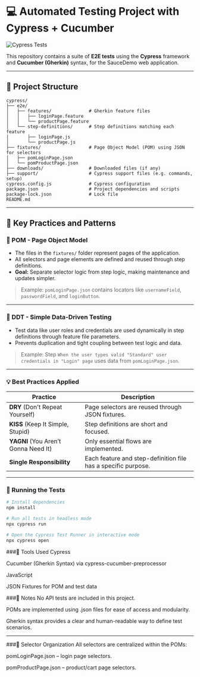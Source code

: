 # 💻 Automated Testing Project with Cypress + Cucumber
![Cypress Tests](https://github.com/renanmsf11/playwright-api-e2e-TS-automation-serverest-tests/actions/workflows/cypress-cucumber.yml/badge.svg?branch=main)

This repository contains a suite of **E2E tests** using the **Cypress** framework and **Cucumber (Gherkin)** syntax, for the SauceDemo web application.

---

## 🧱 Project Structure
```
cypress/
├── e2e/
│   ├── features/              # Gherkin feature files
│   │   ├── loginPage.feature
│   │   └── productPage.feature
│   └── step-definitions/      # Step definitions matching each feature
│       ├── loginPage.js
│       └── productPage.js
├── fixtures/                  # Page Object Model (POM) using JSON for selectors
│   ├── pomLoginPage.json
│   └── pomProductPage.json
├── downloads/                 # Downloaded files (if any)
├── support/                   # Cypress support files (e.g. commands, setup)
cypress.config.js              # Cypress configuration
package.json                   # Project dependencies and scripts
package-lock.json              # Lock file
README.md               
```


---

## 🎯 Key Practices and Patterns

### 📌 POM - Page Object Model
- The files in the `fixtures/` folder represent pages of the application.
- All selectors and page elements are defined and reused through step definitions.
- **Goal:** Separate selector logic from step logic, making maintenance and updates simpler.

> Example: `pomLoginPage.json` contains locators like `usernameField`, `passwordField`, and `loginButton`.

---

### 📌 DDT - Simple Data-Driven Testing
- Test data like user roles and credentials are used dynamically in step definitions through feature file parameters.
- Prevents duplication and tight coupling between test logic and data.

> Example: Step `When the user types valid "Standard" user credentials in "Login" page` uses data from `pomLoginPage.json`.

---

### 💡 Best Practices Applied

| Practice  | Description |
|----------|-------------|
| **DRY** (Don't Repeat Yourself) | Page selectors are reused through JSON fixtures. |
| **KISS** (Keep It Simple, Stupid) | Step definitions are short and focused. |
| **YAGNI** (You Aren’t Gonna Need It) | Only essential flows are implemented. |
| **Single Responsibility** | Each feature and step-definition file has a specific purpose. |

---

### 🚀 Running the Tests

```bash
# Install dependencies
npm install

# Run all tests in headless mode
npx cypress run

# Open the Cypress Test Runner in interactive mode
npx cypress open

```

###🔧 Tools Used
Cypress

Cucumber (Gherkin Syntax) via cypress-cucumber-preprocessor

JavaScript

JSON Fixtures for POM and test data


###📌 Notes
No API tests are included in this project.

POMs are implemented using .json files for ease of access and modularity.

Gherkin syntax provides a clear and human-readable way to define test scenarios.

---

###📂 Selector Organization
All selectors are centralized within the POMs:

pomLoginPage.json – login page selectors.

pomProductPage.json – product/cart page selectors.
